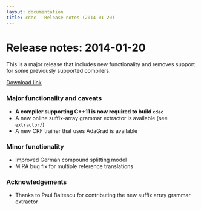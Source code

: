 ```yaml
---
layout: documentation
title: cdec - Release notes (2014-01-20)
---
```

# Release notes: 2014-01-20

This is a major release that includes new functionality and removes support for some previously supported compilers.

[Download link](http://demo.clab.cs.cmu.edu/cdec/cdec-2014-01-20.tar.gz)

### Major functionality and caveats

 * **A compiler supporting C++11 is now required to build `cdec`**
 * A new online suffix-array grammar extractor is available (see `extractor/`)
 * A new CRF trainer that uses AdaGrad is available

### Minor functionality

 * Improved German compound splitting model
 * MIRA bug fix for multiple reference translations

### Acknowledgements

 * Thanks to Paul Baltescu for contributing the new suffix array grammar extractor

